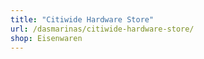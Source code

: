 ```yaml
---
title: "Citiwide Hardware Store"
url: /dasmarinas/citiwide-hardware-store/
shop: Eisenwaren
---
```

